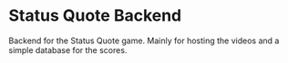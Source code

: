 # Status Quote Backend

Backend for the Status Quote game. Mainly for hosting the videos and a simple database for the scores.
